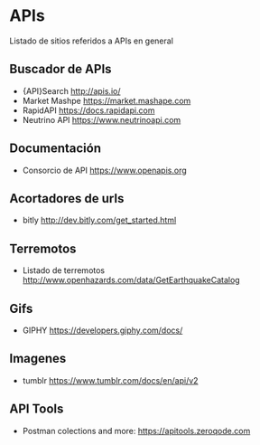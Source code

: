 # APIs
Listado de sitios referidos a APIs en general

## Buscador de APIs
 * {API}Search http://apis.io/
 * Market Mashpe https://market.mashape.com
 * RapidAPI https://docs.rapidapi.com
 * Neutrino API https://www.neutrinoapi.com

## Documentación
 * Consorcio de API https://www.openapis.org

## Acortadores de urls
 * bitly http://dev.bitly.com/get_started.html

## Terremotos
 * Listado de terremotos http://www.openhazards.com/data/GetEarthquakeCatalog
 
## Gifs
 * GIPHY https://developers.giphy.com/docs/
 
## Imagenes
 * tumblr https://www.tumblr.com/docs/en/api/v2
 
## API Tools
 * Postman colections and more: https://apitools.zeroqode.com
